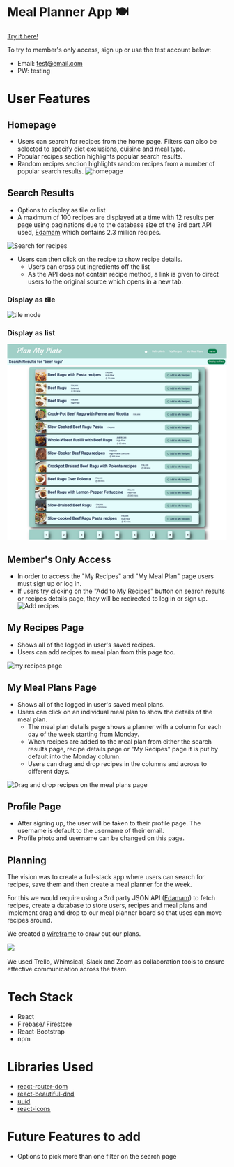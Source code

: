 # Meal Planner App :plate_with_cutlery:
[Try it here!](planmyplate.netlify.app/)

To try to member's only access, sign up or use the test account below: 
- Email: test@email.com
- PW: testing

# User Features
## Homepage
- Users can search for recipes from the home page. Filters can also be selected to specify diet exclusions, cuisine and meal type. 
- Popular recipes section highlights popular search results. 
- Random recipes section highlights random recipes from a number of popular search results.
![homepage](/public/readme/homepage.png)

## Search Results 
- Options to display as tile or list
- A maximum of 100 recipes are displayed at a time with 12 results per page using paginations due to the database size of the 3rd part API used, [Edamam](https://www.edamam.com/) which contains 2.3 million recipes. 

![Search for recipes](/public/readme/search.gif)
- Users can then click on the recipe to show recipe details. 
    - Users can cross out ingredients off the list 
    - As the API does not contain recipe method, a link is given to direct users to the original source which opens in a new tab.

### Display as tile
![tile mode](/public/readme/tile-mode.png)

### Display as list
![list mode](/public/readme/list-mode.png)


## Member's Only Access
- In order to access the "My Recipes" and "My Meal Plan" page users must sign up or log in. 
- If users try clicking on the "Add to My Recipes" button on search results or recipes details page, they will be redirected to log in or sign up. 
![Add recipes](/public/readme/add_recipe.gif)

## My Recipes Page
- Shows all of the logged in user's saved recipes. 
- Users can add recipes to meal plan from this page too. 

![my recipes page](/public/readme/my_recipes.png)

## My Meal Plans Page 
- Shows all of the logged in user's saved meal plans. 
- Users can click on an individual meal plan to show the details of the meal plan. 
    - The meal plan details page shows a planner with a column for each day of the week starting from Monday. 
    - When recipes are added to the meal plan from either the search results page, recipe details page or "My Recipes" page it is put by default into the Monday column.
    - Users can drag and drop recipes in the columns and across to different days. 

![Drag and drop recipes on the meal plans page](/public/readme/dnd.gif)

## Profile Page
- After signing up, the user will be taken to their profile page. The username is default to the username of their email. 
- Profile photo and username can be changed on this page. 

## Planning 

The vision was to create a full-stack app where users can search for recipes, save them and then create a meal planner for the week. 

For this we would require using a 3rd party JSON API ([Edamam](https://www.edamam.com/)) to fetch recipes, create a database to store users, recipes and meal plans and implement drag and drop to our meal planner board so that uses can move recipes around. 

We created a [wireframe](https://whimsical.com/seir63-meal-planner-app-NqDdWC24RS4W12V1d8fYeM) to draw out our plans. 

![](/public/readme/Wireframe.png)

We used Trello, Whimsical, Slack and Zoom as collaboration tools to ensure effective communication across the team.

# Tech Stack 
- React
- Firebase/ Firestore
- React-Bootstrap
- npm 

# Libraries Used 
- [react-router-dom](https://reactrouter.com/en/main) 
- [react-beautiful-dnd](https://github.com/atlassian/react-beautiful-dnd) 
- [uuid](https://www.npmjs.com/package/uuid)
- [react-icons](https://react-icons.github.io/react-icons)

# Future Features to add 
- Options to pick more than one filter on the search page
